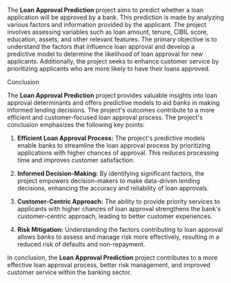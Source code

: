 
The **Loan Approval Prediction** project aims to predict whether a loan application will be approved by a bank. This prediction is made by analyzing various factors and information provided by the applicant. The project involves assessing variables such as loan amount, tenure, CIBIL score, education, assets, and other relevant features. The primary objective is to understand the factors that influence loan approval and develop a predictive model to determine the likelihood of loan approval for new applicants. Additionally, the project seeks to enhance customer service by prioritizing applicants who are more likely to have their loans approved.

 Conclusion

The **Loan Approval Prediction** project provides valuable insights into loan approval determinants and offers predictive models to aid banks in making informed lending decisions. The project's outcomes contribute to a more efficient and customer-focused loan approval process. The project's conclusion emphasizes the following key points:

1. **Efficient Loan Approval Process:** The project's predictive models enable banks to streamline the loan approval process by prioritizing applications with higher chances of approval. This reduces processing time and improves customer satisfaction.

2. **Informed Decision-Making:** By identifying significant factors, the project empowers decision-makers to make data-driven lending decisions, enhancing the accuracy and reliability of loan approvals.

3. **Customer-Centric Approach:** The ability to provide priority services to applicants with higher chances of loan approval strengthens the bank's customer-centric approach, leading to better customer experiences.

4. **Risk Mitigation:** Understanding the factors contributing to loan approval allows banks to assess and manage risk more effectively, resulting in a reduced risk of defaults and non-repayment.

In conclusion, the **Loan Approval Prediction** project contributes to a more effective loan approval process, better risk management, and improved customer service within the banking sector.
